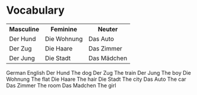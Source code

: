 <h1>Vocabulary</h1>

<table>
  <tr>
    <th>Masculine</th>
    <th>Feminine</th>
    <th>Neuter</th>
  </tr>
  <tr>
    <td>Der Hund</td>
    <td>Die Wohnung</td>
    <td>Das Auto</td>
  </tr>
  <tr>
    <td>Der Zug</td>
    <td>Die Haare</td>
    <td>Das Zimmer</td>
  </tr>
  
  <tr>
    <td>Der Jung</td>
    <td>Die Stadt</td>
    <td>Das Mädchen</td>
  </tr> 
 </table>
 <tr>
  <th> German</th>
  <th> English</th>
  </tr>
  </tr>
  <td> Der Hund </td> 
  <td> The dog  </td>
  </tr>
  </tr>
  <td>Der Zug   </td>
  <td>The train </td>
  </tr>
  </tr>
  <td> Der Jung </td>
  <td> The boy  </td>
  </tr>
  </tr>
  <td> Die Wohnung</td>
  <td> The flat  </td>
  </tr> 
  </tr>
  <td> Die Haare</td>
  <td> The hair</td>
   </tr>
   </tr>
  <td>Die Stadt</td>
  <td> The city </td>
   </tr>
   </tr>
  <td> Das Auto</td>
  <td> The car </td>
   </tr>
   </tr>
  <td> Das Zimmer</td>
  <td> The room </td>
   </tr> 
   </tr>
   <td> Das Madchen</td>
   <td> The girl </td>
 
 
